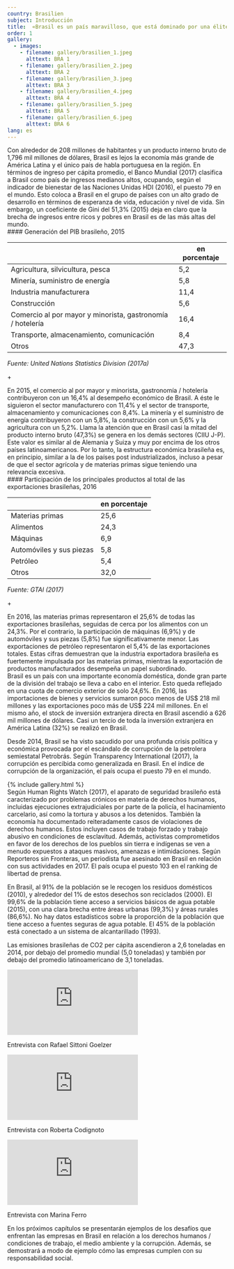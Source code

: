 ```yaml
---
country: Brasilien
subject: Introducción
title:  «Brasil es un país maravilloso, que está dominado por una élite corrupta»
order: 1
gallery:
  - images:
    - filename: gallery/brasilien_1.jpeg
      alttext: BRA 1
    - filename: gallery/brasilien_2.jpeg
      alttext: BRA 2
    - filename: gallery/brasilien_3.jpeg
      alttext: BRA 3
    - filename: gallery/brasilien_4.jpeg
      alttext: BRA 4
    - filename: gallery/brasilien_5.jpeg
      alttext: BRA 5
    - filename: gallery/brasilien_6.jpeg
      alttext: BRA 6
lang: es
---
```

<!-- Text mit Sidestory rechts -->
<div class="has-sidestories-right grid" markdown="1">

<div class="content" markdown="1">
Con alrededor de 208 millones de habitantes y un producto interno bruto de 1,796 mil millones de dólares, Brasil es lejos la economía más grande de América Latina y el único país de habla portuguesa en la región. En términos de ingreso per cápita promedio, el Banco Mundial (2017) clasifica a Brasil como país de ingresos medianos altos, ocupando, según el indicador de bienestar de las Naciones Unidas HDI (2016), el puesto 79 en el mundo. Esto coloca a Brasil en el grupo de países con un alto grado de desarrollo en términos de esperanza de vida, educación y nivel de vida. Sin embargo, un coeficiente de Gini del 51,3% (2015) deja en claro que la brecha de ingresos entre ricos y pobres en Brasil es de las más altas del mundo.
</div>

<div class="sidestory sidestory-right" markdown="1">
#### Generación del PIB brasileño, 2015

 &nbsp; | en porcentaje
 --- | ---
 Agricultura, silvicultura, pesca | 5,2
 Minería, suministro de energía | 5,8
 Industria manufacturera | 11,4
 Construcción | 5,6
 Comercio al por mayor y minorista, gastronomía / hotelería | 16,4
 Transporte, almacenamiento, comunicación | 8,4
 Otros | 47,3

_Fuente: United Nations Statistics Division (2017a)_
<p class="sidestory-toggle"><span>+</span></p>
</div>

<div class="overlay sidestory-right-content content">
<div class="ss-content" markdown="1">
En 2015, el comercio al por mayor y minorista, gastronomía / hotelería contribuyeron con un 16,4% al desempeño económico de Brasil. A éste le siguieron el sector manufacturero con 11,4% y el sector de transporte, almacenamiento y comunicaciones con 8,4%. La minería y el suministro de energía contribuyeron con un 5,8%, la construcción con un 5,6% y la agricultura con un 5,2%. Llama la atención que en Brasil casi la mitad del producto interno bruto (47,3%) se genera en los demás sectores (CIIU J-P). Este valor es similar al de Alemania y Suiza y muy por encima de los otros países latinoamericanos. Por lo tanto, la estructura económica brasileña es, en principio, similar a la de los países post industrializados, incluso a pesar de que el sector agrícola y de materias primas sigue teniendo una relevancia excesiva.
</div>
</div>

</div>


<!-- Text mit Sidestory links -->
<div class="has-sidestories-left grid" markdown="1">

<div class="sidestory sidestory-left" markdown="1">
#### Participación de los principales productos al total de las exportaciones brasileñas, 2016

 &nbsp; | en porcentaje
--- | ---
Materias primas | 25,6
Alimentos | 24,3
Máquinas | 6,9
Automóviles y sus piezas | 5,8
Petróleo | 5,4
Otros | 32,0

_Fuente: GTAI (2017)_

<p class="sidestory-toggle"><span>+</span></p>
</div>

<div class="overlay sidestory-left-content content">
<div class="ss-content" markdown="1">
En 2016, las materias primas representaron el 25,6% de todas las exportaciones brasileñas, seguidas de cerca por los alimentos con un 24,3%. Por el contrario, la participación de máquinas (6,9%) y de automóviles y sus piezas (5,8%) fue significativamente menor. Las exportaciones de petróleo representaron el 5,4% de las exportaciones totales. Estas cifras demuestran que la industria exportadora brasileña es fuertemente impulsada por las materias primas, mientras la exportación de productos manufacturados desempeña un papel subordinado.
</div>
</div>

<div class="content" markdown="1">
Brasil es un país con una importante economía doméstica, donde gran parte de la división del trabajo se lleva a cabo en el interior. Esto queda reflejado en una cuota de comercio exterior de solo 24,6%. En 2016, las importaciones de bienes y servicios sumaron poco menos de US$ 218 mil millones y las exportaciones poco más de US$ 224 mil millones. En el mismo año, el stock de inversión extranjera directa en Brasil ascendió a 626 mil millones de dólares. Casi un tercio de toda la inversión extranjera en América Latina (32%) se realizó en Brasil.

Desde 2014, Brasil se ha visto sacudido por una profunda crisis política y económica provocada por el escándalo de corrupción de la petrolera semiestatal Petrobrás. Según Transparency International (2017), la corrupción es percibida como generalizada en Brasil. En el índice de corrupción de la organización, el país ocupa el puesto 79 en el mundo.
</div>

</div>


<div class="media-wrapper">
{% include gallery.html %}
</div>

<div class="content" markdown="1">
Según Human Rights Watch (2017), el aparato de seguridad brasileño está caracterizado por problemas crónicos en materia de derechos humanos, incluidas ejecuciones extrajudiciales por parte de la policía, el hacinamiento carcelario, así como la tortura y abusos a los detenidos. También la economía ha documentado reiteradamente casos de violaciones de derechos humanos. Estos incluyen casos de trabajo forzado y trabajo abusivo en condiciones de esclavitud. Además, activistas comprometidos en favor de los derechos de los pueblos sin tierra e indígenas se ven a menudo expuestos a ataques masivos, amenazas e intimidaciones. Según Reporteros sin Fronteras, un periodista fue asesinado en Brasil en relación con sus actividades en 2017. El país ocupa el puesto 103 en el ranking de libertad de prensa.

En Brasil, al 91% de la población se le recogen los residuos domésticos (2010), y alrededor del 1% de estos desechos son reciclados (2000). El 99,6% de la población tiene acceso a servicios básicos de agua potable (2015), con una clara brecha entre áreas urbanas (99,3%) y áreas rurales (86,6%). No hay datos estadísticos sobre la proporción de la población que tiene acceso a fuentes seguras de agua potable. El 45% de la población está conectado a un sistema de alcantarillado (1993).

Las emisiones brasileñas de CO2 per cápita ascendieron a 2,6 toneladas en 2014, por debajo del promedio mundial (5,0 toneladas) y también por debajo del promedio latinoamericano de 3,1 toneladas.
</div>

<div class="media-wrapper country-videos">
	<div class="country-video">
		<iframe src="https://tube.switch.ch/embed/40afe2b6" frameborder="0" webkitallowfullscreen mozallowfullscreen allowfullscreen></iframe>
		<p>Entrevista con Rafael Sittoni Goelzer</p>
	</div>
	<div class="country-video">
		<iframe src="https://tube.switch.ch/embed/33fdc6d5" frameborder="0" webkitallowfullscreen mozallowfullscreen allowfullscreen></iframe>
		<p>Entrevista con Roberta Codignoto</p>
	</div>
	<div class="country-video">
		<iframe src="https://tube.switch.ch/embed/cd74e3c7" frameborder="0" webkitallowfullscreen mozallowfullscreen allowfullscreen></iframe>
		<p>Entrevista con Marina Ferro</p>
	</div>
</div>

<div class="content" markdown="1">
En los próximos capítulos se presentarán ejemplos de los desafíos que enfrentan las empresas en Brasil en relación a los derechos humanos / condiciones de trabajo, el medio ambiente y la corrupción. Además, se demostrará a modo de ejemplo cómo las empresas cumplen con su responsabilidad social.
</div>

